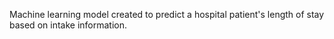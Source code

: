 Machine learning model created to predict a hospital patient's length of stay based on intake information.
